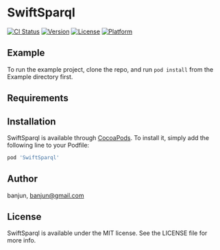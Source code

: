 # SwiftSparql

[![CI Status](https://img.shields.io/travis/banjun/SwiftSparql.svg?style=flat)](https://travis-ci.org/banjun/SwiftSparql)
[![Version](https://img.shields.io/cocoapods/v/SwiftSparql.svg?style=flat)](https://cocoapods.org/pods/SwiftSparql)
[![License](https://img.shields.io/cocoapods/l/SwiftSparql.svg?style=flat)](https://cocoapods.org/pods/SwiftSparql)
[![Platform](https://img.shields.io/cocoapods/p/SwiftSparql.svg?style=flat)](https://cocoapods.org/pods/SwiftSparql)

## Example

To run the example project, clone the repo, and run `pod install` from the Example directory first.

## Requirements

## Installation

SwiftSparql is available through [CocoaPods](https://cocoapods.org). To install
it, simply add the following line to your Podfile:

```ruby
pod 'SwiftSparql'
```

## Author

banjun, banjun@gmail.com

## License

SwiftSparql is available under the MIT license. See the LICENSE file for more info.
